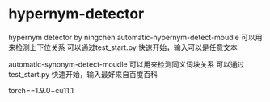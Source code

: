 # hypernym-detector
hypernym detector by ningchen
automatic-hypernym-detect-moudle 可以用来检测上下位关系
可以通过test_start.py 快速开始，输入可以是任意文本

automatic-synonym-detect-moudle 可以用来检测同义词块关系
可以通过test_start.py 快速开始，输入最好来自百度百科

torch==1.9.0+cu11.1
